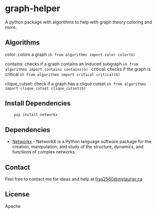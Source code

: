 # graph-helper
A python package with algorithms to help with graph theory coloring and more.

Algorithms
-----------
color: colors a graph
	```sh
	from algorithms import color
	color(G)
	```

contains: checks if a graph contains an induced subgraph
	```sh
	from algorithms import contains
	contains(G)
	```
critical: checks if the graph is critical
	```sh
	from algorithms import critical
	critical(G)
	```
	
clique_cutset: check if a graph has a clique cutset
	```sh
	from algorithms import clique_cutset
	clique_cutset(G)
	```

Install Dependencies
-----------
```sh
	pip install networkx
```


Dependencies
-----------
* [Networkx] - NetworkX is a Python language software package for the creation, manipulation, and study of the structure, dynamics, and functions of complex networks.


Contact
-----------
Feel free to contact me for ideas and help at [fras2560@mylaurier.ca]

License
----

Apache

[Networkx]:http://networkx.github.io/documentation/networkx-1.9/
[fras2560@mylaurier.ca]:mailto:fras2560@mylaurier.ca
